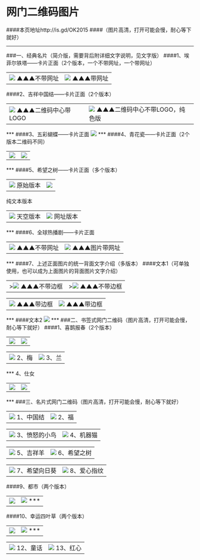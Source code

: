 # 网门二维码图片 
####本页地址http://is.gd/OK2015
####（图片高清，打开可能会慢，耐心等下就好）
***
###一、经典名片（简介版，需要背后附详细文字说明，见文字版）
####1、埃菲尔铁塔——卡片正面（2个版本，一个不带网址，一个带网址）
<table>
<td><img src="http://7xj4o5.com1.z0.glb.clouddn.com/铁塔 边框.jpg"  <tr>  ▲▲▲不带网址
<td><img src="http://7xj4o5.com1.z0.glb.clouddn.com/铁塔 网址版.jpg"  <tr> ▲▲▲带网址
</table>
####2、吉祥中国结——卡片正面（2个版本）
<table>
<td><img src="http://7xj4o5.com1.z0.glb.clouddn.com/中国结_黄心蓝边框.jpg"  <tr>  
▲▲▲二维码中心带LOGO
<td><img src="http://7xj4o5.com1.z0.glb.clouddn.com/中国结 全色_边框.jpg"  <tr>  
▲▲▲二维码中心不带LOGO，纯色版
</table>
***
####3、五彩蝴蝶——卡片正面
<td><img src="http://7xj4o5.com1.z0.glb.clouddn.com/蓝蝴蝶_边框.jpg"  <tr> 
***
####4、青花瓷——卡片正面（2个版本二维码不同）
<table>
<td><img src="http://7xj4o5.com1.z0.glb.clouddn.com/青花瓷名片-框.jpg"  <tr> 
<td><img src="http://7xj4o5.com1.z0.glb.clouddn.com/青花瓷2.jpg"  <tr> 
</table>
***
####5、希望之树——卡片正面（多个版本）

<table>
<td><img src="http://7xj4o5.com1.z0.glb.clouddn.com/网门希望之树_副本.jpg"  <tr>  
原始版本
<td><img src="http://7xj4o5.com1.z0.glb.clouddn.com/希望之树_原版.jpg"  <tr>  
</table>纯文本版本
<table>
<td><img src="http://7xj4o5.com1.z0.glb.clouddn.com/希望之树_天空版.jpg"  <tr>  
天空版本
<td><img src="http://7xj4o5.com1.z0.glb.clouddn.com/希望之树_网址版.jpg"  <tr> 
网址版本
</table>
***
<table>
####6、全球热播剧——卡片正面
<td><img src="http://7xj4o5.com1.z0.glb.clouddn.com/热播剧-加框.jpg"  <tr> 
▲▲▲不带网址
<td><img src="http://7xj4o5.com1.z0.glb.clouddn.com/热播剧-网址版.jpg"  <tr> 
▲▲▲图片带网址
</table>
***
####7、上述正面图片的统一背面文字介绍（多版本）
####文本1（可单独使用，也可以成为上面图片的背面图片文字介绍）
<table>
<td>><img src="http://7xj4o5.com1.z0.glb.clouddn.com/纯文字版本.jpg"  <tr> 
▲▲▲不带边框
<td>><img src="http://7xj4o5.com1.z0.glb.clouddn.com/黑白版-塔—艺术版.jpg"  <tr> 
▲▲▲不带边框
</table>
<table>
<td><img src="http://7xj4o5.com1.z0.glb.clouddn.com/纯文字版本_框.jpg"  <tr> 
▲▲▲带边框
<td><img src="http://7xj4o5.com1.z0.glb.clouddn.com/黑白版-塔—艺术版_框.jpg"  <tr> 
▲▲▲带边框
</table>
***
####文本2
<td><img src="http://7xj4o5.com1.z0.glb.clouddn.com/文本.jpg"  <tr> 
***
###二、书签式网门二维码（图片高清，打开可能会慢，耐心等下就好）
####1、喜鹊报春（2个版本）
<table>
<td><img src="http://7xj4o5.com1.z0.glb.clouddn.com/吉祥书签-喜鹊报春-正面.jpg"  <tr>  
<td><img src="http://7xj4o5.com1.z0.glb.clouddn.com/吉祥书签-喜鹊报春2-正面.jpg"  <tr> 
</table> 
<table>
<td><img src="http://7xj4o5.com1.z0.glb.clouddn.com/吉祥书签-梅-正面.jpg"  <tr> 
2、梅
<td><img src="http://7xj4o5.com1.z0.glb.clouddn.com/吉祥书签-兰-正面.jpg"  <tr>  
3、兰
</table> 
***
4、仕女
<table>
<td><img src="http://7xj4o5.com1.z0.glb.clouddn.com/吉祥书签-仕女2-正面.jpg"  <tr>  
<td><img src="http://7xj4o5.com1.z0.glb.clouddn.com/吉祥书签-仕女-正面.jpg"  <tr> 
</table>
***
###三、名片式网门二维码（图片高清，打开可能会慢，耐心等下就好）
<table>
<td><img src="http://7xj4o5.com1.z0.glb.clouddn.com/名片式——中国结.jpg"  <tr>  
1、中国结
<td><img src="http://7xj4o5.com1.z0.glb.clouddn.com/名片式——福字.jpg"  <tr> 
2、福
</table>
<table>
<td><img src="http://7xj4o5.com1.z0.glb.clouddn.com/名片式——愤怒的小鸟.jpg"  <tr> 
3、愤怒的小鸟
<td><img src="http://7xj4o5.com1.z0.glb.clouddn.com/名片式——机器猫二维码.jpg"  <tr> 
4、机器猫
</table>
<table>
<td><img src="http://7xj4o5.com1.z0.glb.clouddn.com/名片式——吉祥羊网门.jpg"  <tr> 
5、吉祥羊
<td><img src="http://7xj4o5.com1.z0.glb.clouddn.com/名片式——希望之树.jpg"  <tr> 
6、希望之树
</table>
<table>
<td><img src="http://7xj4o5.com1.z0.glb.clouddn.com/名片式——希望向日葵.jpg"  <tr> 
7、希望向日葵
<td><img src="http://7xj4o5.com1.z0.glb.clouddn.com/名片式——指纹红心网门.jpg"  <tr> 
8、爱心指纹
</table>
<table>
####9、都市（两个版本）
<td><img src="http://7xj4o5.com1.z0.glb.clouddn.com/名片式——城市.jpg"  <tr> 
<td><img src="http://7xj4o5.com1.z0.glb.clouddn.com/名片式——城市1.jpg"  <tr> 
***
</table>
<table>
####10、幸运四叶草（两个版本）
<td><img src="http://7xj4o5.com1.z0.glb.clouddn.com/名片式——幸运四叶草.jpg"  <tr> 
<td><img src="http://7xj4o5.com1.z0.glb.clouddn.com/名片式——幸运绿叶草1.jpg"  <tr> 
***
</table>
<table>
<td><img src="http://7xj4o5.com1.z0.glb.clouddn.com/名片式——童话网门.jpg"  <tr> 
12、童话
<td><img src="http://7xj4o5.com1.z0.glb.clouddn.com/名片式——红心.jpg"  <tr> 
13、红心
</table>
